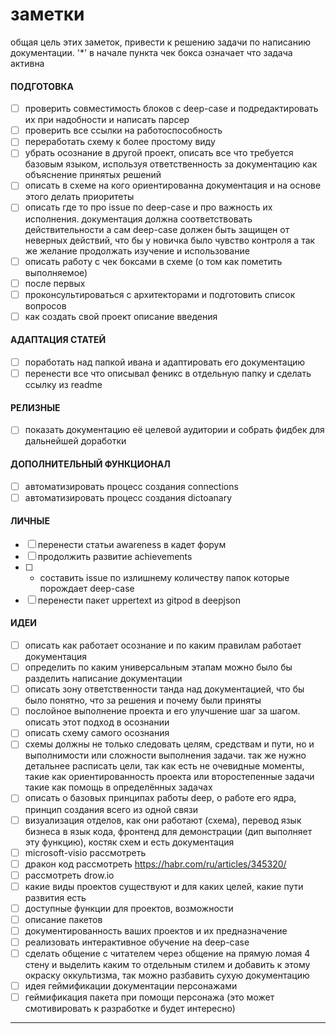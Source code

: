 # заметки
общая цель этих заметок, привести к решению задачи по написанию документации. '\*' в начале пункта чек бокса означает что задача активна

#### ПОДГОТОВКА
- [ ] проверить совместимость блоков с deep-case и подредактировать их при надобности и написать парсер
- [ ] проверить все ссылки на работоспособность
- [ ] переработать схему к более простому виду
- [ ] убрать осознание в другой проект, описать все что требуется базовым языком, используя ответственность за документацию как объяснение принятых решений
- [ ] описать в схеме на кого ориентированна документация и на основе этого делать приоритеты
- [ ] описать где то про issue по deep-case и про важность их исполнения. документация должна соответствовать действительности а сам deep-case должен быть защищен от неверных действий, что бы у новичка было чувство контроля а так же желание продолжать изучение и использование
- [ ] описать работу с чек боксами в схеме (о том как пометить выполняемое)
- [ ] после первых
- [ ] проконсультироваться с архитекторами и подготовить список вопросов
- [ ] как создать свой проект описание введения

#### АДАПТАЦИЯ СТАТЕЙ
- [ ] поработать над папкой ивана и адаптировать его документацию
- [ ] перенести все что описывал феникс в отдельную папку и сделать ссылку из readme

#### РЕЛИЗНЫЕ
- [ ] показать документацию её целевой аудитории и собрать фидбек для дальнейшей доработки

#### ДОПОЛНИТЕЛЬНЫЙ ФУНКЦИОНАЛ
- [ ] автоматизировать процесс создания connections
- [ ] автоматизировать процесс создания dictoanary

#### ЛИЧНЫЕ
- [ ] перенести статьи awareness в кадет форум
- [ ] продолжить развитие achievements
- [ ] * составить issue по излишнему количеству папок которые порождает deep-case
- [ ] перенести пакет uppertext из gitpod в deepjson

#### ИДЕИ
- [ ] описать как работает осознание и по каким правилам работает документация
- [ ] определить по каким универсальным этапам можно было бы разделить написание документации
- [ ] описать зону ответственности танда над документацией, что бы было понятно, что за решения и почему были приняты
- [ ] послойное выполнение проекта и его улучшение шаг за шагом. описать этот подход в осознании
- [ ] описать схему самого осознания
- [ ] схемы должны не только следовать целям, средствам и пути, но и выполнимости или сложности выполнения задачи. так же нужно детальнее расписать цели, так как есть не очевидные моменты, такие как ориентированность проекта или второстепенные задачи такие как помощь в определённых задачах
- [ ] описать о базовых принципах работы deep, о работе его ядра, принцип создания всего из одной связи
- [ ] визуализация отделов, как они работают (схема), перевод язык бизнеса в язык кода, фронтенд для демонстрации (дип выполняет эту функцию), костяк схем и есть документация
- [ ] microsoft-visio рассмотреть
- [ ] дракон код рассмотреть https://habr.com/ru/articles/345320/
- [ ] рассмотреть drow.io
- [ ] какие виды проектов существуют и для каких целей, какие пути развития есть
- [ ] доступные функции для проектов, возможности
- [ ] описание пакетов
- [ ] документированность ваших проектов и их предназначение
- [ ] реализовать интерактивное обучение на deep-case
- [ ] сделать общение с читателем через общение на прямую ломая 4 стену и выделить каким то отдельным стилем и добавить к этому окраску оккультизма, так можно разбавить сухую документацию
- [ ] идея геймификации документации персонажами
- [ ] геймификация пакета при помощи персонажа (это может смотивировать к разработке и будет интересно)

---
